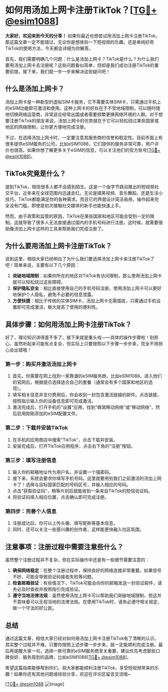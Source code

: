 # 如何用汤加上网卡注册TikTok？[[TG💪+ @esim1088](https://t.me/s/esim1088)]

**大家好，欢迎来到今天的分享！** 如果你最近也想尝试用汤加上网卡注册TikTok，那这篇文章一定不能错过。无论你是想体验一下短视频的乐趣，还是单纯好奇TikTok的使用方法，今天都会详细为你解答。

首先，我们需要明确几个问题：什么是汤加上网卡？TikTok是什么？为什么我们要用汤加上网卡去注册呢？这些问题看似简单，但却是我们成功注册TikTok的重要前提。接下来，我们就一步一步来解决这些疑问吧！

## 什么是汤加上网卡？

汤加上网卡是一种新型的虚拟SIM卡服务，它不需要实体SIM卡，只需通过手机上的eSIM功能即可激活和使用。这种上网卡的好处在于不受地域限制，可以随时随地切换网络运营商，非常适合经常出国或者需要频繁更换网络环境的人群。对于想要注册TikTok的朋友来说，汤加上网卡的优势就在于它可以轻松绕过某些国家或地区的网络限制，让你更方便地完成注册。

不过，在选择汤加上网卡时，一定要注意其服务商的信誉和稳定性。目前市面上有很多提供eSIM服务的公司，比如eSIM1088，它们提供的服务非常可靠，用户评价也很高。如果你想了解更多关于eSIM的信息，可以关注他们的官方账号[[TG💪+ @esim1088](https://t.me/s/esim1088)]。

## TikTok究竟是什么？

提到TikTok，相信很多人都不会感到陌生。这是一个由字节跳动推出的短视频社交平台，近年来在全球范围内迅速走红。无论是搞笑视频、音乐舞蹈，还是生活小技巧，TikTok都能满足你的各种需求。而且它的界面设计简洁易用，操作起来完全没有门槛，即使是初次接触社交媒体的新手也能快速上手。

然而，由于政策和监管的原因，TikTok在某些国家和地区可能会受到一定的限制。这就导致了很多人无法直接通过国内的手机号码进行注册。这时候，就需要借助像汤加上网卡这样的工具来帮助我们完成注册了。

## 为什么要用汤加上网卡注册TikTok？

说到这里，相信大家已经明白了为什么我们要选择汤加上网卡来注册TikTok了吧！简单来说，主要有以下几个原因：

1. **突破地域限制**：如果你所在的地区对TikTok有访问限制，那么使用汤加上网卡就可以轻松绕过这些障碍。
2. **保护隐私安全**：相比直接使用自己的手机号码注册，使用汤加上网卡可以更好地保护个人隐私，避免不必要的信息泄露。
3. **方便快捷**：相比于传统的实体SIM卡，汤加上网卡无需插拔，只需通过手机设置即可完成激活，极大提高了使用的便利性。

## 具体步骤：如何用汤加上网卡注册TikTok？

好了，理论知识讲得差不多了，接下来就是重头戏——具体的操作步骤啦！别担心，虽然听起来可能有点复杂，但实际上只要按照以下步骤一步步来，完全不用担心会出错哦！

### 第一步：购买并激活汤加上网卡

1. 首先，你需要在网上找到一家靠谱的eSIM服务商，比如eSIM1088。进入他们的官网后，根据提示选择适合自己的套餐（通常会有多个国家和地区的选项）。
2. 填写相关信息并支付费用后，你会收到一封包含激活链接的邮件。点击链接，按照指示输入你的设备信息即可完成激活。
3. 激活完成后，打开手机的“设置”应用，找到“蜂窝移动网络”或“移动网络”，然后启用刚刚添加的eSIM配置文件。

### 第二步：下载并安装TikTok

1. 在手机的应用商店中搜索“TikTok”，点击下载并安装。
2. 安装完成后，打开TikTok应用程序，点击右下角的“注册”按钮。

### 第三步：填写注册信息

1. 输入你的邮箱地址作为用户名，并设置一个强密码。
2. 接下来，系统会要求你填写手机号码。这里就要用到我们之前激活的汤加上网卡了！选择与目标国家匹配的号码区号，并输入相应的号码。
3. 点击“获取验证码”，稍等片刻后就能收到一条来自TikTok的短信验证码。
4. 将验证码填入相应位置，点击确认即可完成注册。

### 第四步：完善个人信息

1. 注册成功后，你可以上传头像、填写昵称等基本信息。
2. 同时，还可以关注一些感兴趣的创作者，这样能更快融入社区氛围。

## 注意事项：注册过程中需要注意些什么？

虽然整个注册过程并不复杂，但在实际操作中还是有一些细节需要注意的：

1. **确保网络稳定**：在整个注册过程中，保持良好的网络连接非常重要。如果信号不好，可能会导致验证码接收失败等问题。
2. **检查邮箱验证**：有些情况下，TikTok可能会向你的邮箱发送一封验证邮件，请务必及时查收并按照指引完成验证。
3. **遵守当地法律法规**：虽然使用汤加上网卡可以帮助我们突破地域限制，但这并不意味着可以无视当地的法律法规。在使用TikTok时，请务必遵守相关规定，做一个守法的好公民。

## 总结

通过这篇文章，相信大家已经对如何用汤加上网卡注册TikTok有了清晰的认识。其实整个过程并不难，只要你按照上述步骤一步步来，就一定能顺利完成注册。最后再提醒大家一句，选择一款可靠的eSIM服务商至关重要，建议优先考虑那些口碑良好、服务周到的品牌，比如eSIM1088[[TG💪+ @esim1088](https://t.me/s/esim1088)]。

希望这篇指南能够帮到你们，祝大家都能顺利注册TikTok，享受短视频带来的乐趣！如果你还有其他问题或经验分享，欢迎在评论区留言交流哦~

[[TG💪+ @esim1088](https://t.me/s/esim1088) ![Image](https://i.postimg.cc/4NQfJmqS/Snipaste-2025-05-13-00-14-12.png)]